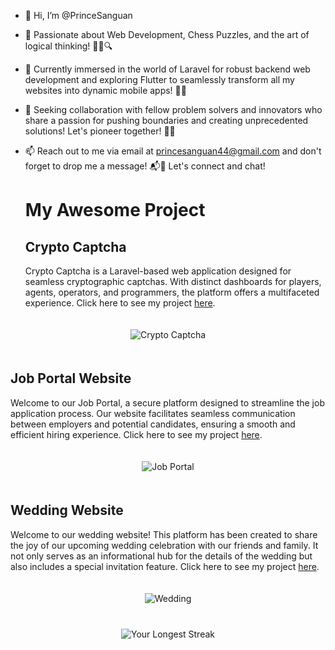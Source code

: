 - 👋 Hi, I’m @PrinceSanguan
- 🚀 Passionate about Web Development, Chess Puzzles, and the art of logical thinking! 👨‍💻🔍
- 🌱 Currently immersed in the world of Laravel for robust backend web development and exploring Flutter to seamlessly transform all my websites into dynamic mobile apps! 🚀📱
- 💞️ Seeking collaboration with fellow problem solvers and innovators who share a passion for pushing boundaries and creating unprecedented solutions! Let's pioneer together! 🚀🌟
- 📫 Reach out to me via email at princesanguan44@gmail.com and don't forget to drop me a message! 📬👋 Let's connect and chat!

  # My Awesome Project
  
  ## Crypto Captcha

  Crypto Captcha is a Laravel-based web application designed for seamless cryptographic captchas. With distinct dashboards for players, agents, 
  operators, and programmers, the platform offers a multifaceted experience. Click here to see my project [here](https://github.com/PrinceSanguan/Capchtcha_Laravel).
  
 <div align="center" style="padding-top: 20px; padding-bottom: 20px;">
  <img src="http://captcha.free.nf/images/cap.png" alt="Crypto Captcha">
</div>

  ## Job Portal Website

  Welcome to our Job Portal, a secure platform designed to streamline the job application process. Our website facilitates seamless communication between employers and potential 
  candidates, ensuring a smooth and efficient hiring experience. Click here to see my project [here](https://github.com/PrinceSanguan/Job_Portal_Laravel).
  
 <div align="center" style="padding-top: 20px; padding-bottom: 20px;">
  <img src="http://work-from-home.free.nf/img/fish.png" alt="Job Portal">
</div>

## Wedding Website

Welcome to our wedding website! This platform has been created to share the joy of our upcoming wedding celebration with our friends and family. It not only serves as an informational hub for the details of the wedding but also includes a special invitation feature.  Click here to see my project [here](https://github.com/PrinceSanguan/Job_Portal_Laravel).

<div align="center" style="padding-top: 20px; padding-bottom: 20px;">
  <img src="http://princecarolwedding.free.nf/images/carol.png" alt="Wedding">
</div>

<div align="center" style="padding-top: 20px; padding-bottom: 20px;">
  <img src="http://github-readme-streak-stats.herokuapp.com/?user=PrinceSanguan" alt="Your Longest Streak">
</div>




<!---
PrinceSanguan/PrinceSanguan is a ✨ special ✨ repository because its `README.md` (this file) appears on your GitHub profile.
You can click the Preview link to take a look at your changes.
--->
